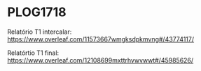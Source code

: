 # PLOG1718

Relatório T1 intercalar: https://www.overleaf.com/11573667wmgksdpkmvng#/43774117/

Relatórtio T1 final: https://www.overleaf.com/12108699mxttrhvwvwwt#/45985626/
